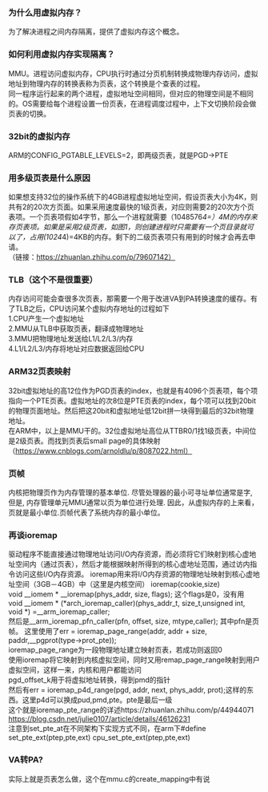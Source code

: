 ### 为什么用虚拟内存？
为了解决进程之间内存隔离，提供了虚拟内存这个概念。
### 如何利用虚拟内存实现隔离？
MMU。进程访问虚拟内存，CPU执行时通过分页机制转换成物理内存访问，虚拟地址到物理内存的转换表称为页表，这个转换是个查表的过程。  
同一程序运行起来的两个进程，虚拟地址空间相同，但对应的物理空间是不相同的。OS需要给每个进程设置一份页表，在进程调度过程中，上下文切换阶段会做页表的切换。  
### 32bit的虚拟内存
ARM的CONFIG_PGTABLE_LEVELS=2，即两级页表，就是PGD->PTE
### 用多级页表是什么原因
如果想支持32位的操作系统下的4GB进程虚拟地址空间，假设页表大小为4K，则共有2的20次方页面。如果采用速度最快的1级页表，对应则需要2的20次方个页表项。一个页表项假如4字节，那么一个进程就需要（1048576*4=）4M的内存来存页表项。如果是采用2级页表，如图1，则创建进程时只需要有一个页目录就可以了，占用(1024*4)=4KB的内存。剩下的二级页表项只有用到的时候才会再去申请。  
（链接：https://zhuanlan.zhihu.com/p/79607142）  
### TLB（这个不是很重要）
内存访问可能会查很多次页表，那需要一个用于改进VA到PA转换速度的缓存。有了TLB之后，CPU访问某个虚拟内存地址的过程如下  
1.CPU产生一个虚拟地址  
2.MMU从TLB中获取页表，翻译成物理地址  
3.MMU把物理地址发送给L1/L2/L3/内存  
4.L1/L2/L3/内存将地址对应数据返回给CPU  

### ARM32页表映射
32bit虚拟地址的高12位作为PGD页表的index，也就是有4096个页表项，每个项指向一个PTE页表。虚拟地址的次8位是PTE页表的index，每个项可以找到20bit的物理页面地址。然后把这20bit和虚拟地址低12bit拼一块得到最后的32bit物理地址。  
在ARM中，以上是MMU干的。32位虚拟地址高位从TTBR0/1找1级页表，中间位是2级页表。而找到页表后small page的具体映射（https://www.cnblogs.com/arnoldlu/p/8087022.html）
### 页帧
内核把物理页作为内存管理的基本单位. 尽管处理器的最小可寻址单位通常是字, 但是, 内存管理单元MMU通常以页为单位进行处理. 因此，从虚拟内存的上来看，页就是最小单位.页帧代表了系统内存的最小单位。

### 再谈ioremap
驱动程序不能直接通过物理地址访问I/O内存资源，而必须将它们映射到核心虚地址空间内（通过页表），然后才能根据映射所得到的核心虚地址范围，通过访内指令访问这些I/O内存资源。 
ioremap用来将I/O内存资源的物理地址映射到核心虚地址空间（3GB－4GB）中（这里是内核空间） 
ioremap(cookie,size)  
void __iomem * __ioremap(phys_addr, size, flags); 这个flags是0，没有用  
void __iomem * (*arch_ioremap_caller)(phys_addr_t, size_t,unsigned int, void *) =__arm_ioremap_caller;  
然后是__arm_ioremap_pfn_caller(pfn, offset, size, mtype,caller); 其中pfn是页帧。 
这里使用了err = ioremap_page_range(addr, addr + size, paddr,__pgprot(type->prot_pte));  
ioremap_page_range为一段物理地址建立映射页表，若成功则返回0   
使用ioremap将它映射到内核虚拟空间，同时又用remap_page_range映射到用户虚拟空间，这样一来，内核和用户都能访问  
pgd_offset_k用于将虚拟地址转换，得到pmd的指针  
然后有err = ioremap_p4d_range(pgd, addr, next, phys_addr, prot);这样的东西。这里p4d可以换成pud,pmd,pte。pte是最后一级  
这个就是ioremap_pte_range的详述https://zhuanlan.zhihu.com/p/44944071  
https://blog.csdn.net/julie0107/article/details/46126231  
注意到set_pte_at在不同架构下实现方式不同，在arm下#define set_pte_ext(ptep,pte,ext) cpu_set_pte_ext(ptep,pte,ext)

### VA转PA?
实际上就是页表怎么做，这个在mmu.c的create_mapping中有说


